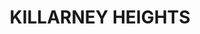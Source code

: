 ---
lastmod: '2025-04-06T06:05:20+00:00'
latitude: -33.766093
layout: suburb
longitude: 151.210531
postcode: '2087'
state: NSW
title: KILLARNEY HEIGHTS
url: /nsw/killarney-heights/
---